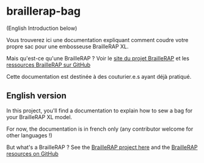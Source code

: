 # braillerap-bag

(English Introduction below)

Vous trouverez ici une documentation expliquant comment coudre votre propre sac pour une embosseuse BrailleRAP XL.

Mais qu'est-ce qu'une BrailleRAP ? Voir le [site du projet BrailleRAP](https://www.braillerap.org/)  et les [ressources BrailleRAP sur GitHub](https://github.com/braillerap)

Cette documentation est destinée à des couturier.e.s ayant déjà pratiqué.

## English version
In this project, you'll find a documentation to explain how to sew a bag for your BrailleRAP XL model.

For now, the documentation is in french only (any contributor welcome for other languages !)

But what's a BrailleRAP ? See the [BrailleRAP project here](https://www.braillerap.org/)  and the [BrailleRAP resources on GitHub](https://github.com/braillerap)
